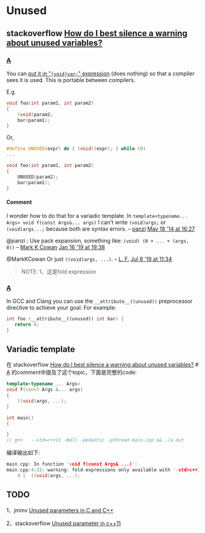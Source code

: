 # Unused 



## stackoverflow [How do I best silence a warning about unused variables?](https://stackoverflow.com/questions/1486904/how-do-i-best-silence-a-warning-about-unused-variables)



### [A](https://stackoverflow.com/a/1486931)

You can [put it in "`(void)var;`" expression](https://stackoverflow.com/questions/308277/what-is-the-consequences-of-ignoring-warning-unused-parameter/308286#308286) (does nothing) so that a compiler sees it is used. This is portable between compilers.

E.g.

```C++
void foo(int param1, int param2)
{
    (void)param2;
    bar(param1);
}
```

Or,

```C++
#define UNUSED(expr) do { (void)(expr); } while (0)
...

void foo(int param1, int param2)
{
    UNUSED(param2);
    bar(param1);
}
```

#### Comment

I wonder how to do that for a variadic template. In `template<typename... Args> void f(const Args&... args)` I can't write `(void)args;` or `(void)args...;` because both are syntax errors. – [panzi](https://stackoverflow.com/users/277767/panzi) [May 18 '14 at 16:27](https://stackoverflow.com/questions/1486904/how-do-i-best-silence-a-warning-about-unused-variables/1486931#comment36464667_1486931)


@panzi : Use pack expansion, something like: `(void) (0 + ... + (args, 0))` – [Mark K Cowan](https://stackoverflow.com/users/1156377/mark-k-cowan) [Jan 16 '19 at 19:38](https://stackoverflow.com/questions/1486904/how-do-i-best-silence-a-warning-about-unused-variables/1486931#comment95274180_1486931)

@MarkKCowan Or just `((void)args, ...)`. – [L. F.](https://stackoverflow.com/users/9716597/l-f) [Jul 8 '19 at 11:34](https://stackoverflow.com/questions/1486904/how-do-i-best-silence-a-warning-about-unused-variables/1486931#comment100408451_1486931)

> NOTE: 
> 1、这是fold expression

### [A](https://stackoverflow.com/a/1487128)

In GCC and Clang you can use the `__attribute__((unused))` preprocessor directive to achieve your goal.
For example:

```C++
int foo (__attribute__((unused)) int bar) {
   return 0;
}
```



## Variadic template

在 stackoverflow [How do I best silence a warning about unused variables?](https://stackoverflow.com/questions/1486904/how-do-i-best-silence-a-warning-about-unused-variables) # [A](https://stackoverflow.com/a/1486931) 的comment中提及了这个topic，下面是完整的code: 

```C++
template<typename ... Args>
void f(const Args &... args)
{
	((void)args, ...);
}

int main()
{

}
// g++   --std=c++11 -Wall -pedantic -pthread main.cpp && ./a.out

```

编译输出如下:

```C++
main.cpp: In function 'void f(const Args& ...)':
main.cpp:4:15: warning: fold-expressions only available with '-std=c++17' or '-std=gnu++17'
    4 |  ((void)args, ...);
```



## TODO

1、jmmv [Unused parameters in C and C++](https://jmmv.dev/2015/02/unused-parameters-in-c-and-c.html)

2、stackoverflow [Unused parameter in c++11](https://stackoverflow.com/questions/15763937/unused-parameter-in-c11)